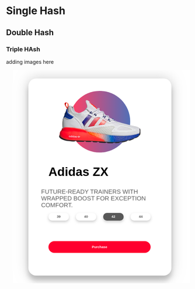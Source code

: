 # Single Hash

## Double Hash

### Triple HAsh

adding images here
<p align="right">
<img src="./ready-pic.png">
</p>
